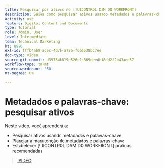 ```yaml
---
title: Pesquisar por ativos no [!UICONTROL DAM DO WORKFRONT]
description: Saiba como pesquisar ativos usando metadados e palavras-chave, planejar a manutenção de metadados e palavras-chave e estabelecer [!UICONTROL DAM DO WORKFRONT] práticas recomendadas.
activity: use
feature: Digital Content and Documents
type: Tutorial
role: Admin, User
level: Intermediate
team: Technical Marketing
kt: 8976
exl-id: fffb4ab8-acec-4d7b-a786-f6be538bc7ee
doc-type: video
source-git-commit: d39754b619e526e1a869deedb38dd2f2b43aee57
workflow-type: tm+mt
source-wordcount: '60'
ht-degree: 0%

---
```


# Metadados e palavras-chave: pesquisar ativos

Neste vídeo, você aprenderá a:

* Pesquisar ativos usando metadados e palavras-chave
* Planejar a manutenção de metadados e palavras-chave
* Estabelecer [!UICONTROL DAM DO WORKFRONT] práticas recomendadas

>[!VIDEO](https://video.tv.adobe.com/v/335239/?quality=12)
